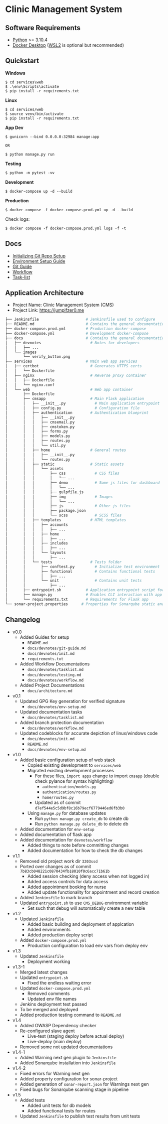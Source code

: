 # Clinic Management System

## Software Requirements
- [Python](https://www.python.org/downloads/release/python-3104/) >= 3.10.4
- [Docker Desktop](https://www.docker.com/) ([WSL2](https://docs.docker.com/desktop/windows/wsl/) is optional but recommended)

## Quickstart
**Windows**
```console
$ cd services\web
$ .\env\Scripts\activate
$ pip install -r requirements.txt
```

**Linux**
```console
$ cd services/web
$ source venv/bin/activate
$ pip install -r requirements.txt
```

**App Dev**
```
$ gunicorn --bind 0.0.0.0:32984 manage:app

OR

$ python manage.py run
```

**Testing**
```console
$ python -m pytest -vv
```

**Development**
```console
$ docker-compose up -d --build
```

**Production**
```console
$ docker-compose -f docker-compose.prod.yml up -d --build
```

Check logs:
```console
$ docker compose -f docker-compose.prod.yml logs -f -t
```

## Docs
- [Initializing Git Repo Setup](docs/devnotes/init.md)
- [Environment Setup Guide](docs/devnotes/env-setup.md)
- [Git Guide](docs/devnotes/git-guide.md)
- [Workflow](docs/devnotes/workflow.md)
- [Task-list](docs/devnotes/tasklist.md)

## Application Architecture
- Project Name: Clinic Management System (CMS)
- Project Link: https://jumpifzer0.me

```sh
├── Jenkinsfile                     # Jenkinsfile used to configure
├── README.md                       # Contains the general documentations
├── docker-compose.prod.yml         # Production docker-compose
├── docker-compose.yml              # Development docker-compose
├── docs                            # Contains the general documentations
│   ├── devnotes                      # Notes for developers
│   │   ├── ...
│   └── images
│       └── verify_button.png
├── services                        # Main web app services
│   ├── certbot                       # Generates HTTPS certs
│   │   └── Dockerfile
│   ├── nginx                         # Reverse proxy container
│   │   ├── Dockerfile
│   │   └── nginx.conf
│   └── web                           # Web app container
│       ├── Dockerfile
│       ├── cmsapp                    # Main Flask application
│       │   ├── __init__.py             # Main application entrypoint
│       │   ├── config.py               # Configuration file
│       │   ├── authentication        # Authentication blueprint
│       │   │   ├── __init__.py
│       │   │   ├── cmsemail.py
│       │   │   ├── cmstoken.py
│       │   │   ├── forms.py
│       │   │   ├── models.py
│       │   │   ├── routes.py
│       │   │   └── util.py
│       │   ├── home                  # General routes
│       │   │   ├── __init__.py
│       │   │   └── routes.py
│       │   ├── static                # Static assets
│       │   │   └── assets
│       │   │       ├── css             # CSS files
│       │   │       │   └── ...           
│       │   │       ├── demo            # Some js files for dashboard
│       │   │       │   └── ...
│       │   │       ├── gulpfile.js
│       │   │       ├── img             # Images
│       │   │       │   └── ...
│       │   │       ├── js              # Other js files
│       │   │       ├── package.json
│       │   │       └── scss            # SCSS files
│       │   ├── templates             # HTML templates
│       │   │   ├── accounts          
│       │   │   │   ├── ...
│       │   │   ├── home
│       │   │   │   ├── ...
│       │   │   ├── includes
│       │   │   │   ├── ...
│       │   │   └── layouts
│       │   │       ├── ...
│       │   └── tests                 # Tests folder
│       │       ├── conftest.py         # Initialize test environment
│       │       ├── functional          # Contains functional tests
│       │       │   ├── ...
│       │       └── unit                # Contains unit tests
│       │           ├── ...
│       ├── entrypoint.sh           # Application entrypoint script for production
│       ├── manage.py               # Enables CLI interaction with app
│       └── requirements.txt        # Requirements for Flask app
└── sonar-project.properties      # Properties for Sonarqube static analysis
```

## Changelog
- v0.0
  - Added Guides for setup
    - `README.md`
    - `docs/devnotes/git-guide.md`
    - `docs/devnotes/init.md`
    - `requirements.txt`
  - Added Workflow Documentations
    - `docs/devnotes/tasklist.md`
    - `docs/devnotes/testing.md`
    - `docs/devnotes/workflow.md`
  - Added Project Documentations
    - `docs/architecture.md`
- v0.1
  - Updated GPG Key generation for verified signature
    - `docs/devnotes/env-setup.md`
  - Updated documentation tasks
    - `docs/devnotes/tasklist.md`
  - Added branch protection documentation
    - `docs/devnotes/workflow.md`
  - Updated codeblocks for accurate depiction of linux/windows code
    - `docs/devnotes/init.md`
    - `README.md`
    - `docs/devnotes/env-setup.md`
- v1.0
  - Added basic configuration setup of web stack
    - Copied existing development to `services/web`
    - Migrated existing development processes
      - For these files, `import apps` change to import `cmsapp` (double check pylance for syntax highlighting)
        - `authentication/models.py`
        - `authentication/routes.py`
        - `home/routes.py`
      - Updated as of commit `d7ef544e5c5d9bf8c16b79ecf6779446ed6fb3b0`
    - Using `manage.py` for database updates
      - Run `python manage.py create_db` to create db
      - Run `python manage.py delete_db` to delete db
  - Added documentation for `env-setup`
  - Added documentation of flask app
  - Added documentation for `devnotes/workflow`
    - Added things to note before committing changes
    - Added documentation for how to check the db changes
- v1.1
  - Removed old project work dir `3203ssd`
  - Ported over changes as of commit `7b83cb048221c0870434fb18010f0c6acc71b61b`
    - Added session checking (deny access when not logged in)
    - Added access controls for data access
    - Added appointment booking for nurse
    - Added update functionality for appointment and record creation
  - Added `Jenkinsfile` to mark branch
  - Updated `entrypoint.sh` to use `CMS_DEBUG` environment variable
    - Set such that debug will automatically create a new table
- v1.2
  - Updated `Jenkinsfile`
    - Added basic building and deployment of applcation
    - Added environments
    - Added production deploy script
  - Added `docker-compose.prod.yml`
    - Production configuration to load env vars from deploy env
- v1.3
  - Updated `Jenkinsfile`
    - Deployment working
- v1.3-1
  - Merged latest changes
  - Updated `entrypoint.sh`
    - Fixed the endless waiting error
  - Updated `docker-compose.prod.yml`
    - Removed comments
    - Updated env file names
  - Jenkins deployment test passed
  - To be merged and deployed
  - Added production testing command to `README.md`
- v1.4
  - Added OWASP Dependency checker
  - Re-configured slave agent
    - Live-test (staging deploy before actual deploy)
    - Live-deploy (main deploy)
  - Removed some not updated documentations
- v1.4-1
  - Added Warning next gen plugin to `Jenkinsfile`
  - Added Sonarqube installation into `Jenkinsfile`
- v1.4-2
  - Fixed errors for Warning next gen
  - Added property configuration for sonar-project
  - Added generation of `sonar-report.json` for Warnings next gen
  - Fixed bugs for Sonarqube scanning stage in pipeline
- v1.5
  - Added tests
    - Added unit tests for db models
    - Added functional tests for routes
  - Updated `Jenkinsfile` to publish test results from unit tests